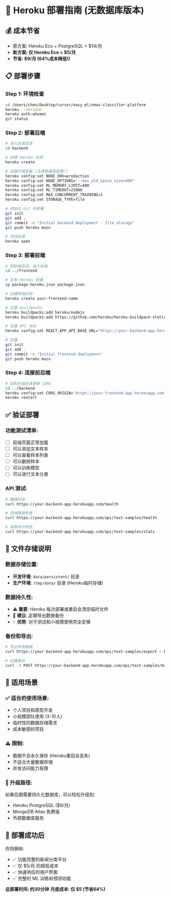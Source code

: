 # 🚀 Heroku 部署指南 (无数据库版本)

## 💰 成本节省
- 原方案: Heroku Eco + PostgreSQL = $14/月
- **新方案: 仅 Heroku Eco = $5/月**
- **节省: $9/月 (64%成本降低!)**

## 📋 部署步骤

### Step 1: 环境检查
```bash
cd /Users/chen/Desktop/cursor/easy_ml/news-classifier-platform
heroku --version
heroku auth:whoami
git status
```

### Step 2: 部署后端
```bash
# 进入后端目录
cd backend

# 创建 Heroku 应用
heroku create

# 设置环境变量 (无需数据库配置!)
heroku config:set NODE_ENV=production
heroku config:set NODE_OPTIONS="--max_old_space_size=400"
heroku config:set ML_MEMORY_LIMIT=400
heroku config:set ML_TIMEOUT=25000
heroku config:set MAX_CONCURRENT_TRAINING=1
heroku config:set STORAGE_TYPE=file

# 初始化 Git 并部署
git init
git add .
git commit -m "Initial backend deployment - file storage"
git push heroku main

# 测试后端
heroku open
```

### Step 3: 部署前端
```bash
# 回到根目录，进入前端
cd ../frontend

# 复制 Heroku 配置
cp package-heroku.json package.json

# 创建前端应用
heroku create your-frontend-name

# 设置 buildpacks
heroku buildpacks:add heroku/nodejs
heroku buildpacks:add https://github.com/heroku/heroku-buildpack-static

# 设置 API 地址
heroku config:set REACT_APP_API_BASE_URL="https://your-backend-app.herokuapp.com/api"

# 部署
git init
git add .
git commit -m "Initial frontend deployment"
git push heroku main
```

### Step 4: 连接前后端
```bash
# 回到后端目录更新 CORS
cd ../backend
heroku config:set CORS_ORIGIN="https://your-frontend-app.herokuapp.com"
heroku restart
```

## ✅ 验证部署

### 功能测试清单:
- [ ] 前端页面正常加载
- [ ] 可以添加文本样本
- [ ] 可以查看样本列表
- [ ] 可以删除样本
- [ ] 可以训练模型
- [ ] 可以进行文本分类

### API 测试:
```bash
# 健康检查
curl https://your-backend-app.herokuapp.com/health

# 存储健康检查
curl https://your-backend-app.herokuapp.com/api/text-samples/health

# 获取统计信息
curl https://your-backend-app.herokuapp.com/api/text-samples/stats
```

## 🔧 文件存储说明

### 数据存储位置:
- **开发环境**: `data/persistent/` 目录
- **生产环境**: `/tmp/data/` 目录 (Heroku临时存储)

### 数据持久性:
- ⚠️ **重要**: Heroku 每次部署或重启会清空临时文件
- 📝 **建议**: 定期导出数据备份
- 💡 **优势**: 对于测试和小规模使用完全足够

### 备份和导出:
```bash
# 导出所有数据
curl https://your-backend-app.herokuapp.com/api/text-samples/export > backup.json

# 创建备份
curl -X POST https://your-backend-app.herokuapp.com/api/text-samples/backup
```

## 🎯 适用场景

### ✅ 适合的使用场景:
- 个人项目和原型开发
- 小规模团队使用 (3-10人)
- 临时性的数据存储需求
- 成本敏感的项目

### ⚠️ 限制:
- 数据不会永久保存 (Heroku重启会丢失)
- 不适合大量数据存储
- 并发访问能力有限

### 🔄 升级路径:
如果后期需要持久化数据库，可以轻松升级到:
- Heroku PostgreSQL ($9/月)
- MongoDB Atlas 免费版
- 外部数据库服务

## 🎉 部署成功后

你将拥有:
- ✅ 功能完整的新闻分类平台
- ✅ 仅 $5/月 的超低成本
- ✅ 快速响应的用户界面
- ✅ 完整的 ML 训练和预测功能

**总部署时间: 约30分钟**
**月度成本: 仅 $5 (节省64%)**